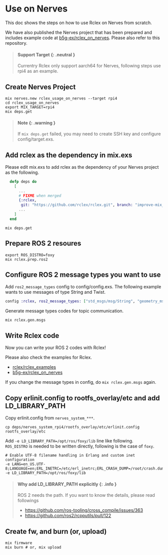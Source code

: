 # Use on Nerves

This doc shows the steps on how to use Rclex on Nerves from scratch.

We have also published the Nerves project that has been prepared and includes example code at [b5g-ex/rclex_on_nerves](https://github.com/b5g-ex/rclex_on_nerves). Please also refer to this repository. 
> #### Support Target {: .neutral }
>
> Currentry Rclex only support aarch64 for Nerves, following steps use rpi4 as an example.

## Create Nerves Project

```
mix nerves.new rclex_usage_on_nerves --target rpi4
cd rclex_usage_on_nerves
export MIX_TARGET=rpi4
mix deps.get
```

> #### Note {: .warning }
>
> If `mix deps.get` failed, you may need to create SSH key and configure config/target.exs.

## Add rclex as the dependency in mix.exs

Please edit mix.exs to add rclex as the dependency of your Nerves project as the following.

```elixir
  defp deps do
    [
      ...
      # FIXME when merged
      {:rclex,
       git: "https://github.com/rclex/rclex.git", branch: "improve-mix_tasks_usability-pojiro"},
      ...
    ]
  end
```

```
mix deps.get
```

## Prepare ROS 2 resoures

```
export ROS_DISTRO=foxy
mix rclex.prep.ros2
```

## Configure ROS 2 message types you want to use

Add `ros2_message_types` config to config/config.exs. The following example wants to use messages of type String and Twist.

```elixir
config :rclex, ros2_message_types: ["std_msgs/msg/String", "geometry_msgs/msg/Twist"]
```

Generate message types codes for topic communication.

```
mix rclex.gen.msgs
```

## Write Rclex code

Now you can write your ROS 2 codes with Rclex!

Please also check the examples for Rclex.
- [rclex/rclex_examples](https://github.com/rclex/rclex_examples)
- [b5g-ex/rclex_on_nerves](https://github.com/b5g-ex/rclex_on_nerves)

If you change the message types in config, do `mix rclex.gen.msgs` again.

## Copy erlinit.config to rootfs_overlay/etc and add LD_LIBRARY_PATH

Copy erlinit.config from `nerves_system_***`.

```
cp deps/nerves_system_rpi4/rootfs_overlay/etc/erlinit.config rootfs_overlay/etc
```

Add `-e LD_LIBRARY_PATH=/opt/ros/foxy/lib` line like following.  
`ROS_DISTRO` is needed to be written directly, following is the case of `foxy`.

```
# Enable UTF-8 filename handling in Erlang and custom inet configuration
-e LANG=en_US.UTF-8;LANGUAGE=en;ERL_INETRC=/etc/erl_inetrc;ERL_CRASH_DUMP=/root/crash.dump
-e LD_LIBRARY_PATH=/opt/ros/foxy/lib
```

> #### Why add LD_LIBRARY_PATH explicitly {: .info }
>
> ROS 2 needs the path. If you want to know the details, please read followings
>
> - https://github.com/ros-tooling/cross_compile/issues/363
> - https://github.com/ros2/rcpputils/pull/122

## Create fw, and burn (or, upload)

```
mix firmware
mix burn # or, mix upload
```
